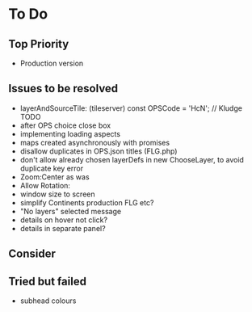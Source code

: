 # To Do

## Top Priority

- Production version

## Issues to be resolved

- layerAndSourceTile: (tileserver) const OPSCode = 'HcN'; // Kludge TODO
- after OPS choice close box
- implementing loading aspects
- maps created asynchronously with promises
- disallow duplicates in OPS.json titles (FLG.php)
- don't allow already chosen layerDefs in new ChooseLayer, to avoid duplicate key error
- Zoom:Center as was
- Allow Rotation:
- window size to screen
- simplify Continents production FLG etc?
- "No layers" selected message
- details on hover not click?
- details in separate panel?

## Consider

## Tried but failed

- subhead colours